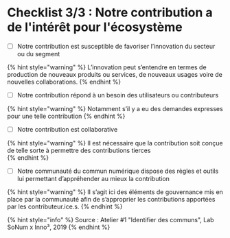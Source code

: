 # Checklist 3/3 : Notre contribution a de l'intérêt pour l'écosystème

* [ ] Notre contribution est susceptible de favoriser l’innovation du secteur ou du segment

{% hint style="warning" %}
L’innovation peut s’entendre en termes de production de nouveaux produits ou services, de nouveaux usages voire de nouvelles collaborations. 
{% endhint %}

* [ ] Notre contribution répond à un besoin des utilisateurs ou contributeurs 

{% hint style="warning" %}
Notamment s’il y a eu des demandes expresses pour une telle contribution 
{% endhint %}

* [ ] Notre contribution est collaborative 

{% hint style="warning" %}
Il est nécessaire que la contribution soit conçue de telle sorte à permettre des contributions tierces  
{% endhint %}

* [ ] Notre communauté du commun numérique dispose des règles et outils lui permettant d’appréhender au mieux la contribution

{% hint style="warning" %}
lI s’agit ici des éléments de gouvernance mis en place par la communauté afin de s’approprier les contributions apportées par les contributeur.ice.s.
{% endhint %}

 



{% hint style="info" %}
Source : Atelier \#1 "Identifier des communs", Lab SoNum x Inno³, 2019
{% endhint %}

